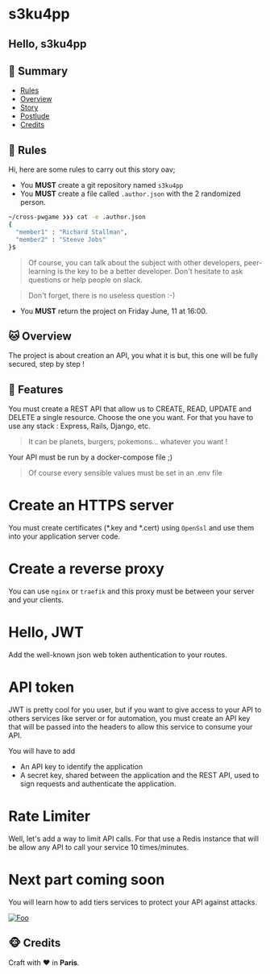 # s3ku4pp

## Hello, s3ku4pp

## <a name='TOC'>🐼 Summary</a>

* [Rules](#rules)
* [Overview](#overview)
* [Story](#story)
* [Postlude](#postlude)
* [Credits](#credits)

## <a name='overview'>🦊 Rules</a>

Hi, here are some rules to carry out this story oav;

* You **MUST** create a git repository named `s3ku4pp`
* You **MUST** create a file called `.author.json` with the 2 randomized person.

```sh
~/cross-pwgame ❯❯❯ cat -e .author.json
{
  "member1" : "Richard Stallman",
  "member2" : "Steeve Jobs"
}$
```

> Of course, you can talk about the subject with other developers, peer-learning is
> the key to be a better developer. Don't hesitate to ask questions or help people on slack.

> Don't forget, there is no useless question :-)

* You **MUST** return the project on Friday June, 11 at 16:00.

## <a name='overview'>🐱 Overview</a>

The project is about creation an API, you what it is but, this one will be fully secured, step by step !

## <a name='story'>🐨 Features</a>

You must create a REST API that allow us to CREATE, READ, UPDATE and DELETE a single resource. Choose the one you want.
For that you have to use any stack : Express, Rails, Django, etc. 

> It can be planets, burgers, pokemons... whatever you want !

Your API must be run by a docker-compose file ;)

> Of course every sensible values must be set in an .env file

# Create an HTTPS server

You must create certificates (\*.key and \*.cert) using `OpenSsl` and use them into your application server code.

# Create a reverse proxy

You can use `nginx` or `traefik` and this proxy must be between your server and your clients.

# Hello, JWT

Add the well-known json web token authentication to your routes.

# API token

JWT is pretty cool for you user, but if you want to give access to your API to others services like server or for automation, 
you must create an API key that will be passed into the headers to allow this service to consume your API.

You will have to add
- An API key to identify the application
- A secret key, shared between the application and the REST API, used to sign requests and authenticate the application.

# Rate Limiter

Well, let's add a way to limit API calls. For that use a Redis instance that will be allow any API to call your service 10 times/minutes.

# Next part coming soon

You will learn how to add tiers services to protect your API against attacks.

[![Foo](./archi.png)]()

## <a name='credits'>🐵 Credits</a>

Craft with :heart: in **Paris**.
